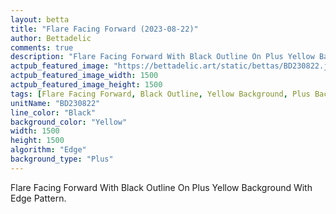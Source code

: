 ```yaml
---
layout: betta
title: "Flare Facing Forward (2023-08-22)"
author: Bettadelic
comments: true
description: "Flare Facing Forward With Black Outline On Plus Yellow Background With Edge Pattern."
actpub_featured_image: "https://bettadelic.art/static/bettas/BD230822.jpg"
actpub_featured_image_width: 1500
actpub_featured_image_height: 1500
tags: [Flare Facing Forward, Black Outline, Yellow Background, Plus Background Pattern, Edge Pattern, August 2023]
unitName: "BD230822"
line_color: "Black"
background_color: "Yellow"
width: 1500
height: 1500
algorithm: "Edge"
background_type: "Plus"
---
```


Flare Facing Forward With Black Outline On Plus Yellow Background With Edge Pattern.
